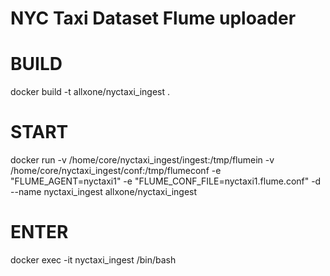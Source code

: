 # NYC Taxi Dataset Flume uploader

# BUILD
docker build -t allxone/nyctaxi_ingest .

# START
docker run -v /home/core/nyctaxi_ingest/ingest:/tmp/flumein -v /home/core/nyctaxi_ingest/conf:/tmp/flumeconf -e "FLUME_AGENT=nyctaxi1" -e "FLUME_CONF_FILE=nyctaxi1.flume.conf" -d --name nyctaxi_ingest allxone/nyctaxi_ingest

# ENTER
docker exec -it nyctaxi_ingest /bin/bash
